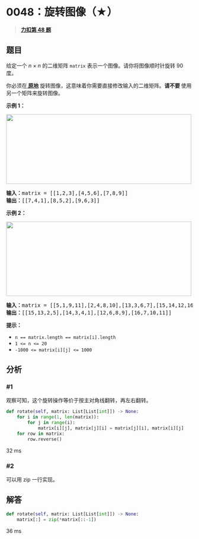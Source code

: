# 0048：旋转图像（★）


> <u>**[力扣第 48 题](https://leetcode.cn/problems/rotate-image/)**</u>

## 题目

<p>给定一个 <em>n </em>× <em>n</em> 的二维矩阵 <code>matrix</code> 表示一个图像。请你将图像顺时针旋转 90 度。</p>

<p>你必须在<strong><a href="https://baike.baidu.com/item/%E5%8E%9F%E5%9C%B0%E7%AE%97%E6%B3%95" target="_blank"> 原地</a></strong> 旋转图像，这意味着你需要直接修改输入的二维矩阵。<strong>请不要 </strong>使用另一个矩阵来旋转图像。</p>



<p><strong>示例 1：</strong></p>
<img alt="" src="https://assets.leetcode.com/uploads/2020/08/28/mat1.jpg" style="height: 188px; width: 500px;" />
<pre>
<strong>输入：</strong>matrix = [[1,2,3],[4,5,6],[7,8,9]]
<strong>输出：</strong>[[7,4,1],[8,5,2],[9,6,3]]
</pre>

<p><strong>示例 2：</strong></p>
<img alt="" src="https://assets.leetcode.com/uploads/2020/08/28/mat2.jpg" style="height: 201px; width: 500px;" />
<pre>
<strong>输入：</strong>matrix = [[5,1,9,11],[2,4,8,10],[13,3,6,7],[15,14,12,16]]
<strong>输出：</strong>[[15,13,2,5],[14,3,4,1],[12,6,8,9],[16,7,10,11]]
</pre>



<p><strong>提示：</strong></p>

<ul>
<li><code>n == matrix.length == matrix[i].length</code></li>
<li><code>1 &lt;= n &lt;= 20</code></li>
<li><code>-1000 &lt;= matrix[i][j] &lt;= 1000</code></li>
</ul>




## 分析 

### #1

观察可知，这个旋转操作等价于按主对角线翻转，再左右翻转。

```python
def rotate(self, matrix: List[List[int]]) -> None:
	for i in range(1, len(matrix)):
		for j in range(i):
			matrix[i][j], matrix[j][i] = matrix[j][i], matrix[i][j]
	for row in matrix:
		row.reverse()
```
32 ms

### #2

可以用 zip 一行实现。

## 解答

```python
def rotate(self, matrix: List[List[int]]) -> None:
    matrix[:] = zip(*matrix[::-1])
```
36 ms

